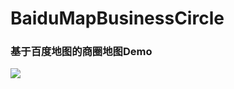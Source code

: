 # BaiduMapBusinessCircle

### 基于百度地图的商圈地图Demo

![](https://github.com/zjsx/BaiduMapBusinessCircle/blob/master/screenshot/demo.gif)